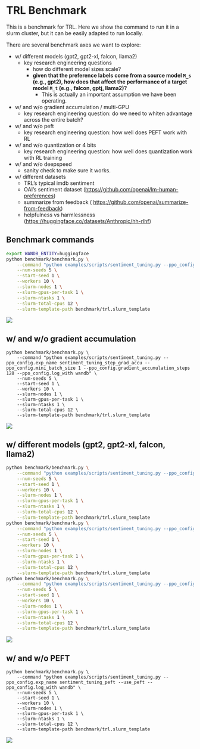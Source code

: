 # TRL Benchmark

This is a benchmark for TRL. Here we show the command to run it in a slurm cluster, but it can be easily adapted to run locally.

There are several benchmark axes we want to explore:

- w/ different models (gpt2, gpt2-xl, falcon, llama2)
    - key research engineering questions
        - how do different model sizes scale?
        - **given that the preference labels come from a source model `M_s` (e.g., gpt2), how does that affect the performance of a target model `M_t` (e.g., falcon, gptj, llama2)?**
            - This is actually an important assumption we have been operating.
- w/ and w/o gradient accumulation / multi-GPU
    - key research engineering question: do we need to whiten advantage across the entire batch?
- w/ and w/o peft
    - key research engineering question: how well does PEFT work with RL
- w/ and w/o quantization or 4 bits
    - key research engineering question: how well does quantization work with RL training
- w/ and w/o deepspeed
    - sanity check to make sure it works.
- w/ different datasets
    - TRL’s typical imdb sentiment
    - OAI’s sentiment dataset (https://github.com/openai/lm-human-preferences)
    - summarize from feedback ( https://github.com/openai/summarize-from-feedback)
    - helpfulness vs harmlessness (https://huggingface.co/datasets/Anthropic/hh-rlhf)


## Benchmark commands


```bash
export WANDB_ENTITY=huggingface
python benchmark/benchmark.py \
    --command "python examples/scripts/sentiment_tuning.py --ppo_config.log_with wandb" \
    --num-seeds 5 \
    --start-seed 1 \
    --workers 10 \
    --slurm-nodes 1 \
    --slurm-gpus-per-task 1 \
    --slurm-ntasks 1 \
    --slurm-total-cpus 12 \
    --slurm-template-path benchmark/trl.slurm_template
```

![](https://huggingface.co/datasets/trl-internal-testing/example-images/resolve/main/images/benchmark/sentiment.png)



## w/ and w/o gradient accumulation
```
python benchmark/benchmark.py \
    --command "python examples/scripts/sentiment_tuning.py --ppo_config.exp_name sentiment_tuning_step_grad_accu --ppo_config.mini_batch_size 1 --ppo_config.gradient_accumulation_steps 128 --ppo_config.log_with wandb" \
    --num-seeds 5 \
    --start-seed 1 \
    --workers 10 \
    --slurm-nodes 1 \
    --slurm-gpus-per-task 1 \
    --slurm-ntasks 1 \
    --slurm-total-cpus 12 \
    --slurm-template-path benchmark/trl.slurm_template
```

![](https://huggingface.co/datasets/trl-internal-testing/example-images/resolve/main/images/benchmark/gradient_accu.png)


## w/ different models (gpt2, gpt2-xl, falcon, llama2)

```bash
python benchmark/benchmark.py \
    --command "python examples/scripts/sentiment_tuning.py --ppo_config.exp_name sentiment_tuning_gpt2 --ppo_config.log_with wandb" \
    --num-seeds 5 \
    --start-seed 1 \
    --workers 10 \
    --slurm-nodes 1 \
    --slurm-gpus-per-task 1 \
    --slurm-ntasks 1 \
    --slurm-total-cpus 12 \
    --slurm-template-path benchmark/trl.slurm_template
python benchmark/benchmark.py \
    --command "python examples/scripts/sentiment_tuning.py --ppo_config.exp_name sentiment_tuning_gpt2xl_grad_accu --ppo_config.model_name gpt2-xl --ppo_config.mini_batch_size 16 --ppo_config.gradient_accumulation_steps 8 --ppo_config.log_with wandb" \
    --num-seeds 5 \
    --start-seed 1 \
    --workers 10 \
    --slurm-nodes 1 \
    --slurm-gpus-per-task 1 \
    --slurm-ntasks 1 \
    --slurm-total-cpus 12 \
    --slurm-template-path benchmark/trl.slurm_template
python benchmark/benchmark.py \
    --command "python examples/scripts/sentiment_tuning.py --ppo_config.exp_name sentiment_tuning_falcon_rw_1b --ppo_config.model_name tiiuae/falcon-rw-1b --ppo_config.log_with wandb" \
    --num-seeds 5 \
    --start-seed 1 \
    --workers 10 \
    --slurm-nodes 1 \
    --slurm-gpus-per-task 1 \
    --slurm-ntasks 1 \
    --slurm-total-cpus 12 \
    --slurm-template-path benchmark/trl.slurm_template
```

![](https://huggingface.co/datasets/trl-internal-testing/example-images/resolve/main/images/benchmark/different_models.png)

## w/ and w/o PEFT
```
python benchmark/benchmark.py \
    --command "python examples/scripts/sentiment_tuning.py --ppo_config.exp_name sentiment_tuning_peft --use_peft --ppo_config.log_with wandb" \
    --num-seeds 5 \
    --start-seed 1 \
    --workers 10 \
    --slurm-nodes 1 \
    --slurm-gpus-per-task 1 \
    --slurm-ntasks 1 \
    --slurm-total-cpus 12 \
    --slurm-template-path benchmark/trl.slurm_template
```

![](https://huggingface.co/datasets/trl-internal-testing/example-images/resolve/main/images/benchmark/peft.png)
